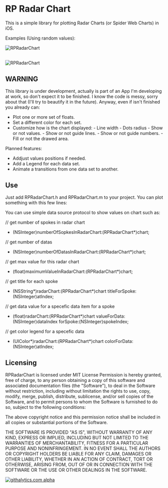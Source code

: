 RP Radar Chart
===============

This is a simple library for plotting Radar Charts (or Spider Web Charts) in
iOS. 

Examples (Using random values):

<img src="http://raspu.com/b/RPRadarA1.png" alt="RPRadarChart" title="RPRadarChart Example" style="display:block; margin: 10px auto 30px auto;" class="center">
<img src="http://raspu.com/b/RPRadarB2.png" alt="RPRadarChart" title="RPRadarChart Example" style="display:block; margin: 10px auto 30px auto;" class="center">

WARNING
-------

This library is under development, actually is part of an App I'm developing at work, so don't expect it to be finished. I know the code is messy, sorry about that (I'll try to beautify it in the future). Anyway, even if isn't finished you already can:
  
  -  Plot one or more set of floats.
  -  Set a different color for each set.
  -  Customize how is the chart displayed:
    - Line width
    - Dots radius
    - Show or not values.
    - Show or not guide lines.
    - Show or not guide numbers.
    - Fill or not the drawed area.

Planned features:

 - Addjust values positions if needed. 
 - Add a Legend for each data set.
 - Animate a transitions from one data set to another.  

Use
---

Just add RPRadarChart.h and RPRadarChart.m to your project. You can plot something with this few lines:

You can use simple data source protocol to show values on chart such as:

// get number of spokes in radar chart
- (NSInteger)numberOfSopkesInRadarChart:(RPRadarChart*)chart;

// get number of datas
- (NSInteger)numberOfDatasInRadarChart:(RPRadarChart*)chart;

// get max value for this radar chart
- (float)maximumValueInRadarChart:(RPRadarChart*)chart;

// get title for each spoke
- (NSString*)radarChart:(RPRadarChart*)chart titleForSpoke:(NSInteger)atIndex;

// get data value for a specefic data item for a spoke
- (float)radarChart:(RPRadarChart*)chart valueForData:(NSInteger)dataIndex forSpoke:(NSInteger)spokeIndex;

// get color legend for a specefic data
- (UIColor*)radarChart:(RPRadarChart*)chart colorForData:(NSInteger)atIndex;

Licensing
---------

RPRadarChart is licensed under MIT License
Permission is hereby granted, free of charge, to any person obtaining a copy
of this software and associated documentation files (the "Software"), to deal
in the Software without restriction, including without limitation the rights
to use, copy, modify, merge, publish, distribute, sublicense, and/or sell
copies of the Software, and to permit persons to whom the Software is
furnished to do so, subject to the following conditions:

The above copyright notice and this permission notice shall be included in
all copies or substantial portions of the Software.

THE SOFTWARE IS PROVIDED "AS IS", WITHOUT WARRANTY OF ANY KIND, EXPRESS OR
IMPLIED, INCLUDING BUT NOT LIMITED TO THE WARRANTIES OF MERCHANTABILITY,
FITNESS FOR A PARTICULAR PURPOSE AND NONINFRINGEMENT. IN NO EVENT SHALL THE
AUTHORS OR COPYRIGHT HOLDERS BE LIABLE FOR ANY CLAIM, DAMAGES OR OTHER
LIABILITY, WHETHER IN AN ACTION OF CONTRACT, TORT OR OTHERWISE, ARISING FROM,
OUT OF OR IN CONNECTION WITH THE SOFTWARE OR THE USE OR OTHER DEALINGS IN
THE SOFTWARE.

[![githalytics.com alpha](https://cruel-carlota.pagodabox.com/d2594437a14467cea1e631159189becb "githalytics.com")](http://githalytics.com/raspu/RPRadarChart)
